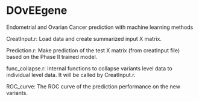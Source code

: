 # DOvEEgene
Endometrial and Ovarian Cancer prediction with machine learning methods


CreatInput.r:
Load data and create summarized input X matrix.

Prediction.r:
Make prediction of the test X matrix (from creatInput file) based on the Phase II trained model.

func_collapse.r:
Internal functions to collapse variants level data to individual level data. It will be called by CreatInput.r.

ROC_curve:
The ROC curve of the prediction performance on the new variants.


